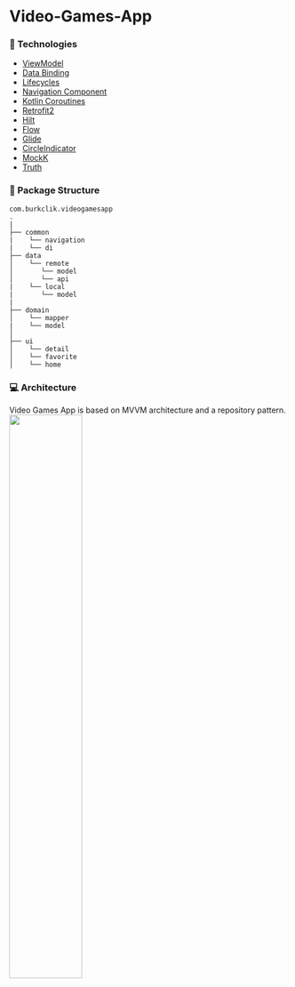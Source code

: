 # Video-Games-App

### 🚀 Technologies

- [ViewModel](https://developer.android.com/topic/libraries/architecture/viewmodel)
- [Data Binding](https://developer.android.com/topic/libraries/data-binding/)
- [Lifecycles](https://developer.android.com/topic/libraries/architecture/lifecycle)
- [Navigation Component](https://developer.android.com/guide/navigation/navigation-getting-started)
- [Kotlin Coroutines](https://kotlinlang.org/docs/reference/coroutines-overview.html)
- [Retrofit2](https://square.github.io/retrofit/)
- [Hilt](https://dagger.dev/hilt/)
- [Flow](https://developer.android.com/kotlin/flow)
- [Glide](https://github.com/bumptech/glide)
- [CircleIndicator](https://github.com/ongakuer/CircleIndicator)
- [MockK](https://mockk.io/)
- [Truth](https://truth.dev//)

### 📁 Package Structure
    
    com.burkclik.videogamesapp
    .
    |
    ├── common
    |    └── navigation
    |    └── di
    ├── data
    │    └── remote 
    │       └── model	     
    │       └── api
    |    └── local
    |       └── model
    |
    ├── domain
    │    └── mapper
    |    └── model
    │                 
    ├── ui          
    │    └── detail               
    │    └── favorite    
    │    └── home            
             
    
    
### 💻 Architecture
Video Games App is based on MVVM architecture and a repository pattern.
<img src="https://user-images.githubusercontent.com/29648057/121263725-b91da000-c8be-11eb-904e-7c545f35e84f.png" align="center" width="51%"/>
